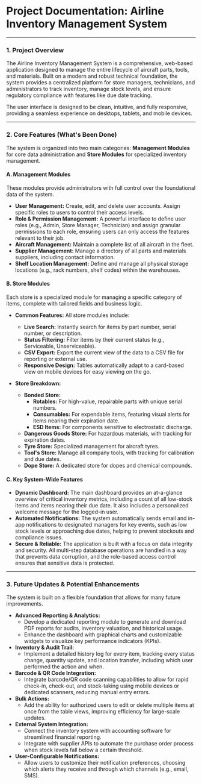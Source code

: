 # Project Documentation: Airline Inventory Management System

---

### **1. Project Overview**

The Airline Inventory Management System is a comprehensive, web-based application designed to manage the entire lifecycle of aircraft parts, tools, and materials. Built on a modern and robust technical foundation, the system provides a centralized platform for store managers, technicians, and administrators to track inventory, manage stock levels, and ensure regulatory compliance with features like due date tracking.

The user interface is designed to be clean, intuitive, and fully responsive, providing a seamless experience on desktops, tablets, and mobile devices.

---

### **2. Core Features (What's Been Done)**

The system is organized into two main categories: **Management Modules** for core data administration and **Store Modules** for specialized inventory management.

#### **A. Management Modules**

These modules provide administrators with full control over the foundational data of the system.

*   **User Management:** Create, edit, and delete user accounts. Assign specific roles to users to control their access levels.
*   **Role & Permission Management:** A powerful interface to define user roles (e.g., Admin, Store Manager, Technician) and assign granular permissions to each role, ensuring users can only access the features relevant to their job.
*   **Aircraft Management:** Maintain a complete list of all aircraft in the fleet.
*   **Supplier Management:** Manage a directory of all parts and materials suppliers, including contact information.
*   **Shelf Location Management:** Define and manage all physical storage locations (e.g., rack numbers, shelf codes) within the warehouses.

#### **B. Store Modules**

Each store is a specialized module for managing a specific category of items, complete with tailored fields and business logic.

*   **Common Features:** All store modules include:
    *   **Live Search:** Instantly search for items by part number, serial number, or description.
    *   **Status Filtering:** Filter items by their current status (e.g., Serviceable, Unserviceable).
    *   **CSV Export:** Export the current view of the data to a CSV file for reporting or external use.
    *   **Responsive Design:** Tables automatically adapt to a card-based view on mobile devices for easy viewing on the go.

*   **Store Breakdown:**
    *   **Bonded Store:**
        *   **Rotables:** For high-value, repairable parts with unique serial numbers.
        *   **Consumables:** For expendable items, featuring visual alerts for items nearing their expiration date.
        *   **ESD Items:** For components sensitive to electrostatic discharge.
    *   **Dangerous Goods Store:** For hazardous materials, with tracking for expiration dates.
    *   **Tyre Store:** Specialized management for aircraft tyres.
    *   **Tool's Store:** Manage all company tools, with tracking for calibration and due dates.
    *   **Dope Store:** A dedicated store for dopes and chemical compounds.

#### **C. Key System-Wide Features**

*   **Dynamic Dashboard:** The main dashboard provides an at-a-glance overview of critical inventory metrics, including a count of all low-stock items and items nearing their due date. It also includes a personalized welcome message for the logged-in user.
*   **Automated Notifications:** The system automatically sends email and in-app notifications to designated managers for key events, such as low stock levels or approaching due dates, helping to prevent stockouts and compliance issues.
*   **Secure & Reliable:** The application is built with a focus on data integrity and security. All multi-step database operations are handled in a way that prevents data corruption, and the role-based access control ensures that sensitive data is protected.

---

### **3. Future Updates & Potential Enhancements**

The system is built on a flexible foundation that allows for many future improvements.

*   **Advanced Reporting & Analytics:**
    *   Develop a dedicated reporting module to generate and download PDF reports for audits, inventory valuation, and historical usage.
    *   Enhance the dashboard with graphical charts and customizable widgets to visualize key performance indicators (KPIs).
*   **Inventory & Audit Trail:**
    *   Implement a detailed history log for every item, tracking every status change, quantity update, and location transfer, including which user performed the action and when.
*   **Barcode & QR Code Integration:**
    *   Integrate barcode/QR code scanning capabilities to allow for rapid check-in, check-out, and stock-taking using mobile devices or dedicated scanners, reducing manual entry errors.
*   **Bulk Actions:**
    *   Add the ability for authorized users to edit or delete multiple items at once from the table views, improving efficiency for large-scale updates.
*   **External System Integration:**
    *   Connect the inventory system with accounting software for streamlined financial reporting.
    *   Integrate with supplier APIs to automate the purchase order process when stock levels fall below a certain threshold.
*   **User-Configurable Notifications:**
    *   Allow users to customize their notification preferences, choosing which alerts they receive and through which channels (e.g., email, SMS).

